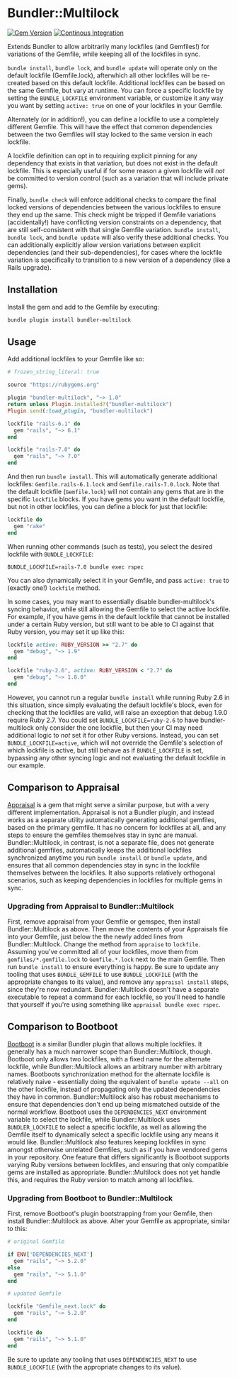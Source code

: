 # Bundler::Multilock

[![Gem Version](https://img.shields.io/gem/v/bundler-multilock)](https://rubygems.org/gems/bundler-multilock)
[![Continous Integration](https://github.com/instructure/bundler-multilock/workflows/Continuous%20Integration/badge.svg)](https://github.com/instructure/bundler-multilock/actions/workflows/ci.yml)

Extends Bundler to allow arbitrarily many lockfiles (and Gemfiles!)
for variations of the Gemfile, while keeping all of the lockfiles in sync.

`bundle install`, `bundle lock`, and `bundle update` will operate only on
the default lockfile (Gemfile.lock), afterwhich all other lockfiles will
be re-created based on this default lockfile. Additional lockfiles can be
based on the same Gemfile, but vary at runtime. You can force a specific
lockfile by setting the `BUNDLE_LOCKFILE` environment variable, or customize
it any way you want by setting `active: true` on one of your lockfiles
in your Gemfile.

Alternately (or in addition!), you can define a lockfile to use a completely
different Gemfile. This will have the effect that common dependencies between
the two Gemfiles will stay locked to the same version in each lockfile.

A lockfile definition can opt in to requiring explicit pinning for
any dependency that exists in that variation, but does not exist in the default
lockfile. This is especially useful if for some reason a given
lockfile will _not_ be committed to version control (such as a variation
that will include private gems).

Finally, `bundle check` will enforce additional checks to compare the final
locked versions of dependencies between the various lockfiles to ensure
they end up the same. This check might be tripped if Gemfile variations
(accidentally!) have conflicting version constraints on a dependency, that
are still self-consistent with that single Gemfile variation.
`bundle install`, `bundle lock`, and `bundle update` will also verify these
additional checks. You can additionally explicitly allow version variations
between explicit dependencies (and their sub-dependencies), for cases where
the lockfile variation is specifically to transition to a new version of
a dependency (like a Rails upgrade).

## Installation

Install the gem and add to the Gemfile by executing:

```bash
bundle plugin install bundler-multilock
```

## Usage

Add additional lockfiles to your Gemfile like so:

```ruby
# frozen_string_literal: true

source "https://rubygems.org"

plugin "bundler-multilock", "~> 1.0"
return unless Plugin.installed?("bundler-multilock")
Plugin.send(:load_plugin, "bundler-multilock")

lockfile "rails-6.1" do
  gem "rails", "~> 6.1"
end

lockfile "rails-7.0" do
  gem "rails", "~> 7.0"
end
```

And then run `bundle install`. This will automatically generate additional
lockfiles: `Gemfile.rails-6.1.lock` and `Gemfile.rails-7.0.lock`.
Note that the default lockfile (`Gemfile.lock`) will not contain any gems
that are in the specific `lockfile` blocks. If you have gems you want in
the default lockfile, but not in other lockfiles, you can define a block
for just that lockfile:

```ruby
lockfile do
  gem "rake"
end
```

When running other commands (such as tests), you select the desired lockfile
with `BUNDLE_LOCKFILE`:

```shell
BUNDLE_LOCKFILE=rails-7.0 bundle exec rspec
```

You can also dynamically select it in your Gemfile, and pass `active: true`
to (exactly one!) `lockfile` method.

In some cases, you may want to essentially disable bundler-multilock's
syncing behavior, while still allowing the Gemfile to select the active
lockfile. For example, if you have gems in the default lockfile that cannot
be installed under a certain Ruby version, but still want to be able to CI
against that Ruby version, you may set it up like this:

```ruby
lockfile active: RUBY_VERSION >= "2.7" do
  gem "debug", "~> 1.9"
end

lockfile "ruby-2.6", active: RUBY_VERSION < "2.7" do
  gem "debug", "~> 1.8.0"
end
```

However, you cannot run a regular `bundle install` while running Ruby 2.6 in
this situation, since simply evaluating the default lockfile's block, even
for checking that the lockfiles are valid, will raise an exception that debug
1.9.0 require Ruby 2.7. You could set `BUNDLE_LOCKFILE=ruby-2.6` to have
bundler-multilock only consider the one lockfile, but then your CI may need
additional logic to _not_ set it for other Ruby versions. Instead, you can
set `BUNDLE_LOCKFILE=active`, which will not override the Gemfile's selection
of which lockfile is active, but still behave as if `BUNDLE_LOCKFILE` is set,
bypassing any other syncing logic and not evaluating the default lockfile in
our example.

## Comparison to Appraisal

[Appraisal](https://github.com/thoughtbot/appraisal) is a gem that might serve
a similar purpose, but with a very different implementation. Appraisal is not
a Bundler plugin, and instead works as a separate utility automatically
generating additional gemfiles, based on the primary gemfile. It has no concern
for lockfiles at all, and any steps to ensure the gemfiles themselves stay in
sync are manual. Bundler::Multilock, in contrast, is not a separate file, does
not generate additional gemfiles, automatically keeps the additional lockfiles
synchronized anytime you run `bundle install` or `bundle update`, and ensures
that all common dependencies stay in sync in the lockfile themselves between
the lockfiles. It also supports relatively orthogonal scenarios, such as
keeping dependencies in lockfiles for multiple gems in sync.

### Upgrading from Appraisal to Bundler::Multilock

First, remove appraisal from your Gemfile or gemspec, then install
Bundler::Multilock as above. Then move the contents of your Appraisals file into
your Gemfile, just below the the newly added lines from Bundler::Multilock.
Change the method from `appraise` to `lockfile`. Assuming you've committed
all of your lockfiles, move them from `gemfiles/*.gemfile.lock` to
`Gemfile.*.lock` next to the main Gemfile. Then run `bundle install` to
ensure everything is happy. Be sure to update any tooling that uses
`BUNDLE_GEMFILE` to use `BUNDLE_LOCKFILE` (with the appropriate changes to its
value), and remove any `appraisal install` steps, since they're now redundant.
Bundler::Multilock doesn't have a separate executable to repeat a command for
each lockfile, so you'll need to handle that yourself if you're using
something like `appraisal bundle exec rspec`.

## Comparison to Bootboot

[Bootboot](https://github.com/Shopify/bootboot) is a similar Bundler plugin
that allows multiple lockfiles. It generally has a much narrower scope than
Bundler::Multilock, though. Bootboot only allows two lockfiles, with a fixed
name for the alternate lockfile, while Bundler::Multilock allows an arbitrary
number with arbitrary names. Bootboots synchronization method for the
alternate lockfile is relatively naive - essentially doing the equivalent
of `bundle update --all` on the other lockfile, instead of propagating only
the updated dependencies they have in common. Bundler::Multilock also has
robust mechanisms to ensure that dependencies don't end up being mismatched
outside of the normal workflow. Bootboot uses the `DEPENDENCIES_NEXT`
environment variable to select the lockfile, while Bundler::Multilock uses
`BUNDLER_LOCKFILE` to select a specific lockfile, as well as allowing the
Gemfile itself to dynamically select a specific lockfile using any means it
would like. Bundler::Multilock also features keeping lockfiles in sync amongst
otherwise unrelated Gemfiles, such as if you have vendored gems in your
repository. One feature that differs significantly is Bootboot supports
varying Ruby versions between lockfiles, and ensuring that only compatible gems
are installed as appropriate. Bundler::Multilock does not yet handle this,
and requires the Ruby version to match among all lockfiles.

### Upgrading from Bootboot to Bundler::Multilock

First, remove Bootboot's plugin bootstrapping from your Gemfile, then install
Bundler::Multilock as above. Alter your Gemfile as appropriate, similar to this:

```ruby
# original Gemfile

if ENV['DEPENDENCIES_NEXT']
  gem "rails", "~> 5.2.0"
else
  gem "rails", "~> 5.1.0"
end
```

```ruby
# updated Gemfile

lockfile "Gemfile_next.lock" do
  gem "rails", "~> 5.2.0"
end

lockfile do
  gem "rails", "~> 5.1.0"
end
```

Be sure to update any tooling that uses `DEPENDENCIES_NEXT` to use `BUNDLE_LOCKFILE`
(with the appropriate changes to its value).
